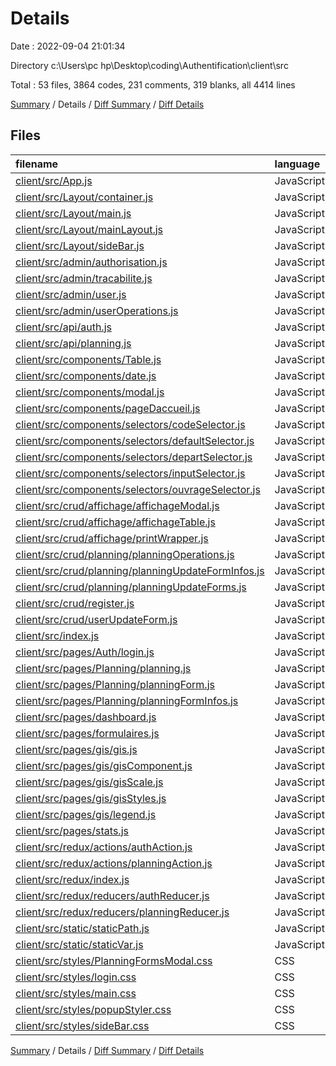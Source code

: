 # Details

Date : 2022-09-04 21:01:34

Directory c:\\Users\\pc hp\\Desktop\\coding\\Authentification\\client\\src

Total : 53 files,  3864 codes, 231 comments, 319 blanks, all 4414 lines

[Summary](results.md) / Details / [Diff Summary](diff.md) / [Diff Details](diff-details.md)

## Files
| filename | language | code | comment | blank | total |
| :--- | :--- | ---: | ---: | ---: | ---: |
| [client/src/App.js](/client/src/App.js) | JavaScript | 42 | 4 | 4 | 50 |
| [client/src/Layout/container.js](/client/src/Layout/container.js) | JavaScript | 16 | 0 | 1 | 17 |
| [client/src/Layout/main.js](/client/src/Layout/main.js) | JavaScript | 32 | 0 | 3 | 35 |
| [client/src/Layout/mainLayout.js](/client/src/Layout/mainLayout.js) | JavaScript | 62 | 0 | 4 | 66 |
| [client/src/Layout/sideBar.js](/client/src/Layout/sideBar.js) | JavaScript | 86 | 0 | 6 | 92 |
| [client/src/admin/authorisation.js](/client/src/admin/authorisation.js) | JavaScript | 41 | 1 | 5 | 47 |
| [client/src/admin/tracabilite.js](/client/src/admin/tracabilite.js) | JavaScript | 59 | 0 | 5 | 64 |
| [client/src/admin/user.js](/client/src/admin/user.js) | JavaScript | 74 | 2 | 10 | 86 |
| [client/src/admin/userOperations.js](/client/src/admin/userOperations.js) | JavaScript | 44 | 0 | 4 | 48 |
| [client/src/api/auth.js](/client/src/api/auth.js) | JavaScript | 31 | 3 | 5 | 39 |
| [client/src/api/planning.js](/client/src/api/planning.js) | JavaScript | 30 | 0 | 6 | 36 |
| [client/src/components/Table.js](/client/src/components/Table.js) | JavaScript | 30 | 6 | 3 | 39 |
| [client/src/components/date.js](/client/src/components/date.js) | JavaScript | 22 | 0 | 4 | 26 |
| [client/src/components/modal.js](/client/src/components/modal.js) | JavaScript | 73 | 0 | 7 | 80 |
| [client/src/components/pageDaccueil.js](/client/src/components/pageDaccueil.js) | JavaScript | 17 | 0 | 3 | 20 |
| [client/src/components/selectors/codeSelector.js](/client/src/components/selectors/codeSelector.js) | JavaScript | 40 | 11 | 5 | 56 |
| [client/src/components/selectors/defaultSelector.js](/client/src/components/selectors/defaultSelector.js) | JavaScript | 60 | 1 | 8 | 69 |
| [client/src/components/selectors/departSelector.js](/client/src/components/selectors/departSelector.js) | JavaScript | 57 | 1 | 8 | 66 |
| [client/src/components/selectors/inputSelector.js](/client/src/components/selectors/inputSelector.js) | JavaScript | 31 | 43 | 4 | 78 |
| [client/src/components/selectors/ouvrageSelector.js](/client/src/components/selectors/ouvrageSelector.js) | JavaScript | 40 | 0 | 5 | 45 |
| [client/src/crud/affichage/affichageModal.js](/client/src/crud/affichage/affichageModal.js) | JavaScript | 63 | 14 | 7 | 84 |
| [client/src/crud/affichage/affichageTable.js](/client/src/crud/affichage/affichageTable.js) | JavaScript | 85 | 6 | 10 | 101 |
| [client/src/crud/affichage/printWrapper.js](/client/src/crud/affichage/printWrapper.js) | JavaScript | 10 | 0 | 3 | 13 |
| [client/src/crud/planning/planningOperations.js](/client/src/crud/planning/planningOperations.js) | JavaScript | 58 | 6 | 7 | 71 |
| [client/src/crud/planning/planningUpdateFormInfos.js](/client/src/crud/planning/planningUpdateFormInfos.js) | JavaScript | 129 | 9 | 12 | 150 |
| [client/src/crud/planning/planningUpdateForms.js](/client/src/crud/planning/planningUpdateForms.js) | JavaScript | 468 | 9 | 17 | 494 |
| [client/src/crud/register.js](/client/src/crud/register.js) | JavaScript | 114 | 5 | 7 | 126 |
| [client/src/crud/userUpdateForm.js](/client/src/crud/userUpdateForm.js) | JavaScript | 112 | 5 | 9 | 126 |
| [client/src/index.js](/client/src/index.js) | JavaScript | 18 | 0 | 2 | 20 |
| [client/src/pages/Auth/login.js](/client/src/pages/Auth/login.js) | JavaScript | 133 | 7 | 11 | 151 |
| [client/src/pages/Planning/planning.js](/client/src/pages/Planning/planning.js) | JavaScript | 114 | 10 | 13 | 137 |
| [client/src/pages/Planning/planningForm.js](/client/src/pages/Planning/planningForm.js) | JavaScript | 437 | 8 | 18 | 463 |
| [client/src/pages/Planning/planningFormInfos.js](/client/src/pages/Planning/planningFormInfos.js) | JavaScript | 119 | 21 | 9 | 149 |
| [client/src/pages/dashboard.js](/client/src/pages/dashboard.js) | JavaScript | 5 | 0 | 2 | 7 |
| [client/src/pages/formulaires.js](/client/src/pages/formulaires.js) | JavaScript | 66 | 0 | 3 | 69 |
| [client/src/pages/gis/gis.js](/client/src/pages/gis/gis.js) | JavaScript | 5 | 0 | 3 | 8 |
| [client/src/pages/gis/gisComponent.js](/client/src/pages/gis/gisComponent.js) | JavaScript | 233 | 44 | 23 | 300 |
| [client/src/pages/gis/gisScale.js](/client/src/pages/gis/gisScale.js) | JavaScript | 24 | 0 | 6 | 30 |
| [client/src/pages/gis/gisStyles.js](/client/src/pages/gis/gisStyles.js) | JavaScript | 55 | 0 | 8 | 63 |
| [client/src/pages/gis/legend.js](/client/src/pages/gis/legend.js) | JavaScript | 33 | 0 | 1 | 34 |
| [client/src/pages/stats.js](/client/src/pages/stats.js) | JavaScript | 5 | 0 | 2 | 7 |
| [client/src/redux/actions/authAction.js](/client/src/redux/actions/authAction.js) | JavaScript | 67 | 5 | 6 | 78 |
| [client/src/redux/actions/planningAction.js](/client/src/redux/actions/planningAction.js) | JavaScript | 47 | 1 | 6 | 54 |
| [client/src/redux/index.js](/client/src/redux/index.js) | JavaScript | 10 | 0 | 3 | 13 |
| [client/src/redux/reducers/authReducer.js](/client/src/redux/reducers/authReducer.js) | JavaScript | 51 | 0 | 6 | 57 |
| [client/src/redux/reducers/planningReducer.js](/client/src/redux/reducers/planningReducer.js) | JavaScript | 31 | 0 | 4 | 35 |
| [client/src/static/staticPath.js](/client/src/static/staticPath.js) | JavaScript | 11 | 2 | 0 | 13 |
| [client/src/static/staticVar.js](/client/src/static/staticVar.js) | JavaScript | 8 | 0 | 1 | 9 |
| [client/src/styles/PlanningFormsModal.css](/client/src/styles/PlanningFormsModal.css) | CSS | 18 | 0 | 3 | 21 |
| [client/src/styles/login.css](/client/src/styles/login.css) | CSS | 81 | 0 | 1 | 82 |
| [client/src/styles/main.css](/client/src/styles/main.css) | CSS | 9 | 0 | 0 | 9 |
| [client/src/styles/popupStyler.css](/client/src/styles/popupStyler.css) | CSS | 333 | 7 | 13 | 353 |
| [client/src/styles/sideBar.css](/client/src/styles/sideBar.css) | CSS | 25 | 0 | 3 | 28 |

[Summary](results.md) / Details / [Diff Summary](diff.md) / [Diff Details](diff-details.md)